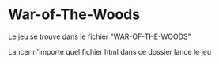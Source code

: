 # War-of-The-Woods

Le jeu se trouve dans le fichier "WAR-OF-THE-WOODS"

Lancer n'importe quel fichier html dans ce dossier lance le jeu
